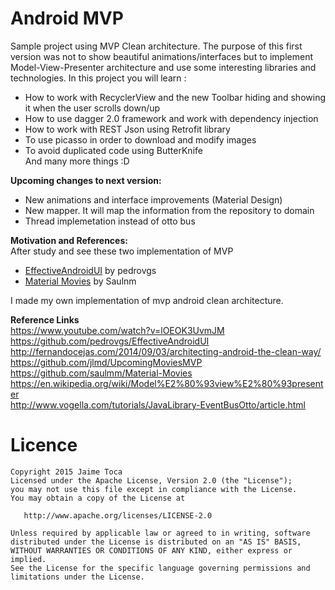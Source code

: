 # Android MVP
Sample project using MVP Clean architecture. The purpose of this first version was not to show beautiful animations/interfaces but to implement Model-View-Presenter architecture and use some interesting libraries and technologies.
In this project you will learn : 

 - How to work with RecyclerView and the new Toolbar hiding and showing it when the user scrolls down/up
 - How to use dagger 2.0 framework and work with dependency injection 
 - How to work with REST Json using Retrofit library
 - To use picasso in order to download and modify images
 - To avoid duplicated code using ButterKnife <br/>
And many more things :D <br/>

**Upcoming changes to next version:**

 - New animations and interface improvements (Material Design)
 - New mapper. It will map the information from the repository to domain
 - Thread implemetation instead of otto bus


**Motivation and References:** <br />
After study and see these two implementation of MVP

- [EffectiveAndroidUI](https://github.com/pedrovgs/EffectiveAndroidUI) by pedrovgs
- [Material Movies](https://github.com/saulmm/Material-Movies) by Saulnm

I made my own implementation of mvp android clean architecture. <br/>

**Reference Links** <br/>
https://www.youtube.com/watch?v=lOEOK3UvmJM </br>
https://github.com/pedrovgs/EffectiveAndroidUI </br>
http://fernandocejas.com/2014/09/03/architecting-android-the-clean-way/ <br/>
https://github.com/jlmd/UpcomingMoviesMVP <br/>
https://github.com/saulmm/Material-Movies <br />
https://en.wikipedia.org/wiki/Model%E2%80%93view%E2%80%93presenter <br />
http://www.vogella.com/tutorials/JavaLibrary-EventBusOtto/article.html



# Licence

    Copyright 2015 Jaime Toca
    Licensed under the Apache License, Version 2.0 (the "License"); 
    you may not use this file except in compliance with the License. 
    You may obtain a copy of the License at 
    
       http://www.apache.org/licenses/LICENSE-2.0 
    
    Unless required by applicable law or agreed to in writing, software 
    distributed under the License is distributed on an "AS IS" BASIS,
    WITHOUT WARRANTIES OR CONDITIONS OF ANY KIND, either express or implied.
    See the License for the specific language governing permissions and
    limitations under the License.
